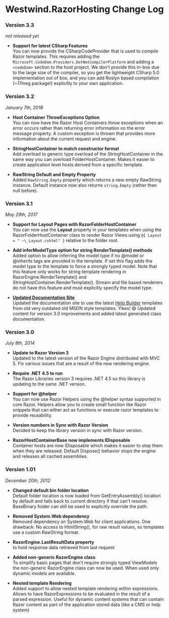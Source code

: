 # Westwind.RazorHosting Change Log

### Version 3.3
*not released yet*

* **Support for latest CSharp Features**  
You can now provide the CSharpCodeProvider that is used to compile Razor templates. This requires adding the `Microsoft.CodeDom.Providers.DotNetCompilerPlatform` and adding a `<codeDom>` section to the host project. We don't provide this in-box due to the large size of the compiler, so you get the lightweight CSharp 5.0 implementation out of box, and you can add Roslyn based compilation (~17meg package!) explicitly to your own application.

### Version 3.2
*January 7th, 2018*

* **Host Container ThrowExceptions Option**  
You can now have the Razor Host Containers throw exceptions when an error occurs rather than returning error information on the error message property. A custom exception is thrown that provides more information about the current request and engine.

* **StringHostContainer to match constructor format**   
Add overload to generic type overload of the StringHostContainer in the same way you can overload FolderHostContainer. Makes it easier to create application level hosts derived from a specific template.

* **RawString Default and Empty Property**  
Added `RawString.Empty` property which returns a new empty RawString instance. Default instance now also returns `string.Empty` (rather than null before).

### Version 3.1
*May 29th, 2017*

* **Support for Layout Pages with RazorFolderHostContainer**  
You can now use the **Layout** property in your templates when using the RazorFolderHostContainer class to render Razor Views using `@{ Layout = " ~\_Layout.cshtml" }` relative to the folder root.

* **Add inferModelType option for string RenderTemplate() methods**  
Added option to allow inferring the model type if no @model or @inherits
tags are provided in the template. If set this flag adds the model type
to the template to force a strongly typed model. Note that this feature
only works for string template rendering in RazorEngine.RenderTemplate()
and StringHostContainer.RenderTemplate(). Stream and file based renderers
do not have this feature and must explicitly specify the model type.

* **[Updated Documentation Site](https://west-wind.com/files/tools/razorhosting/docs/)**   
Updated the documentation site to use the latest [Help Builder](https://helpbuilder.west-wind.com) templates from old very outdated old MSDN style templates. Yikes! :smile: Updated content for version 3.0 improvements and added latest generated class documentation.

### Version 3.0
*July 8th, 2014*

* **Update to Razor Version 3**  
Updated to the latest version of the Razor Engine distributed
with MVC 5. Fix various issues that are a result of the 
  new rendering engine.

* **Require .NET 4.5 to run**  
The Razor Libraries version 3 requires .NET 4.5 so this library
is updating to the same .NET version.

* **Support for @helper**  
You can now use Razor Helpers using the @helper syntax supported
in core Razor. Helpers allow you to create small function like
Razor snippets that can either act as functions or execute razor
templates to provide reusability.

* **Version numbers in Sync with Razor Version**  
Decided to keep the library version in sync with Razor version.

* **RazorHostContainerBase now implements IDisposable**  
Container hosts are now IDisposable which makes it easier to stop them when
they are released. Default Dispose() behavior stops the engine and releases
all cached assemblies.


### Version 1.01
*December 20th, 2012*

* **Changed default bin folder location**  
Default folder location is now loaded from GetEntryAssembly() location by default and falls back to current directory if that can't resolve. BaseBinary folder can still be used to explicitly override the path.

* **Removed System.Web dependency**  
Removed dependency on System.Web for client applications. One drawback: 
No access to HtmlString(), for raw result values, so templates use a custom
RawString format.

* **RazorEngine.LastResultData property**  
to hold response data retrieved from last request

* **Added non-generic RazorEngine class**  
To simplify basic pages that don't require strongly typed ViewModels the non-generic RazorEngine class can now be used. When used only dynamic models are available.

* **Nested template Rendering**  
Added support to allow nested template rendering within expressions. Allows to have RazorExpressions to be evaluated in the result of a parsed expression. Useful for dynamic content systems that can contain Razor content as part of the application stored data (like a CMS or help system)
